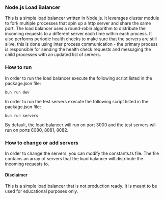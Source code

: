 ### Node.js Load Balancer

This is a simple load balancer written in Node.js. It leverages cluster module to fork multiple processes
that spin up a http server and share the same port. The load balancer uses a round-robin algorithm to
distribute the incoming requests to a different server each time within each process. It also performs periodic
health checks to make sure that the servers are still alive, this is done using inter process communication - the primary
process is responsible for sending the health check requests and messaging the child processes with an updated list of
servers.

### How to run

In order to run the load balancer execute the following script listed in the package.json file:

```bun run dev```

In order to run the test servers execute the following script listed in the package.json file:

```bun run servers```

By default, the load balancer will run on port 3000 and the test servers will run on ports 8080, 8081, 8082.

### How to change or add servers

In order to change the servers, you can modify the constants.ts file. The file contains an array of servers
that the load balancer will distribute the incoming requests to.

#### Disclaimer

This is a simple load balancer that is not production ready. It is meant to be used for educational purposes only.
